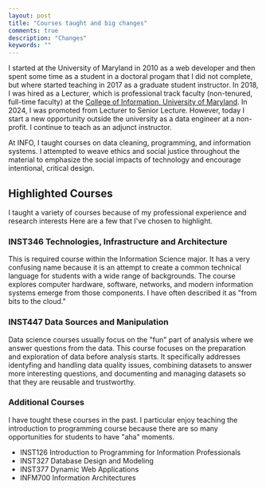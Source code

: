 ```yaml
---
layout: post
title: "Courses taught and big changes"
comments: true
description: "Changes"
keywords: ""
---
```


I started at the University of Maryland in 2010 as a web developer and then spent some time 
as a student in a doctoral progam that I did not complete, but where started teaching in 2017 
as a graduate student instructor. In 2018, I was hired as a Lecturer, which is professional 
track faculty (non-tenured, full-time faculty) at the [College of Information, University of 
Maryland][info]. In 2024, I was promoted from Lecturer to Senior Lecture. However, today I 
start a new opportunity outside the university as a data engineer at a non-profit. I continue 
to teach as an adjunct instructor. 

At INFO, I taught courses on data cleaning, programming, and information systems. I attempted 
to weave ethics and social justice throughout the material to emphasize the social impacts of 
technology and encourage intentional, critical design.

## Highlighted Courses

I taught a variety of courses because of my professional experience and research interests 
Here are a few that I've chosen to highlight.

### INST346 Technologies, Infrastructure and Architecture

This is required course within the Information Science major. It has a very confusing name 
because it is an attempt to create a common technical language for students with a wide range
of backgrounds. The course explores computer hardware, software, networks, and modern 
information systems emerge from those components. I have often described it as "from bits to 
the cloud."

### INST447 Data Sources and Manipulation

Data science courses usually focus on the "fun" part of analysis where we answer questions 
from the data. This course focuses on the preparation and exploration of data before analysis 
starts. It specifically addresses identyfing and handling data quality issues, combining 
datasets to answer more interesting questions, and documenting and managing datasets so that 
they are reusable and trustworthy.

### Additional Courses

I have tought these courses in the past. I particular enjoy teaching the introduction to 
programming course because there are so many opportunities for students to have "aha" moments.

 - INST126 Introduction to Programming for Information Professionals
 - INST327 Database Design and Modeling
 - INST377 Dynamic Web Applications
 - INFM700 Information Architectures

[info]: https://info.umd.edu